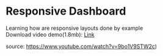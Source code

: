 # Responsive Dashboard

Learning how are responsive layouts done by example
<br>
Download video demo(1.8mb): [Link](https://github.com/Moutasim02/responsive_dashboard/raw/main/demo.mkv)

source: https://www.youtube.com/watch?v=9bo1V9STW2c)
